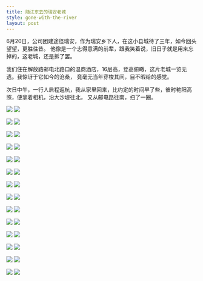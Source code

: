 ```yaml
---
title: 随江东去的瑞安老城
style: gone-with-the-river
layout: post
---
```


6月20日，公司团建途径瑞安，作为瑞安乡下人，在这小县城待了三年，如今回头望望，更胜往昔。
他像是一个志得意满的前辈，跟我笑着说，旧日子就是用来忘掉的，这老城，还是拆了罢。

我们住在解放路邮电北路口的温商酒店，16层高，登高俯瞰，这片老城一览无遗。我惊讶于它如今的沧桑，
竟毫无当年穿梭其间，目不暇给的感觉。

次日中午，一行人启程返杭，我从家里回来，比约定的时间早了些，彼时艳阳高照，便拿着相机，沿大沙堤往北，
又从邮电路往南，扫了一圈。

![](http://pic.yupoo.com/yicai-cyj_v/CYGdxuJy/RXJDg.jpg)
![](http://pic.yupoo.com/yicai-cyj_v/CYGdy5jv/QhBT0.jpg)

![](http://pic.yupoo.com/yicai-cyj_v/CYGedssd/10Chml.jpg)
![](http://pic.yupoo.com/yicai-cyj_v/CYGeg5Im/Bowx3.jpg)

![](http://pic.yupoo.com/yicai-cyj_v/CYGdyZki/vCARQ.jpg)
![](http://pic.yupoo.com/yicai-cyj_v/CYGdBh8p/MoZY5.jpg)

![](http://pic.yupoo.com/yicai-cyj_v/CYGdCiX2/P0rhy.jpg)
![](http://pic.yupoo.com/yicai-cyj_v/CYGdEFoZ/IpPTj.jpg)

![](http://pic.yupoo.com/yicai-cyj_v/CYGdGUjq/QryNW.jpg)
![](http://pic.yupoo.com/yicai-cyj_v/CYGdK8O5/MGHZp.jpg)

![](http://pic.yupoo.com/yicai-cyj_v/CYGdKJed/XJWq3.jpg)
![](http://pic.yupoo.com/yicai-cyj_v/CYGdMD0r/jsLty.jpg)

![](http://pic.yupoo.com/yicai-cyj_v/CYGdOiix/iRuXp.jpg)
![](http://pic.yupoo.com/yicai-cyj_v/CYGdR7SG/4YVpp.jpg)

![](http://pic.yupoo.com/yicai-cyj_v/CYGdSA5m/lc7sA.jpg)
![](http://pic.yupoo.com/yicai-cyj_v/CYGdUoIL/CCsM.jpg)

![](http://pic.yupoo.com/yicai-cyj_v/CYGdWJLf/KjO0H.jpg)
![](http://pic.yupoo.com/yicai-cyj_v/CYGdY6Hw/Rjjzg.jpg)

![](http://pic.yupoo.com/yicai-cyj_v/CYGe0eSQ/Ahj6X.jpg)
![](http://pic.yupoo.com/yicai-cyj_v/CYGe0XmL/TTwtN.jpg)

![](http://pic.yupoo.com/yicai-cyj_v/CYGe2HGI/14urhh.jpg)
![](http://pic.yupoo.com/yicai-cyj_v/CYGe5zZ0/Lhrs7.jpg)

![](http://pic.yupoo.com/yicai-cyj_v/CYGe6hc7/Rnfcz.jpg)
![](http://pic.yupoo.com/yicai-cyj_v/CYGe91bP/avlh1.jpg)

![](http://pic.yupoo.com/yicai-cyj_v/CYGe9Mkm/lPk7B.jpg)
![](http://pic.yupoo.com/yicai-cyj_v/CYGebUSx/oO4w1.jpg)

![](http://pic.yupoo.com/yicai-cyj_v/CYGedssd/10Chml.jpg)
![](http://pic.yupoo.com/yicai-cyj_v/CYGeg5Im/Bowx3.jpg)
